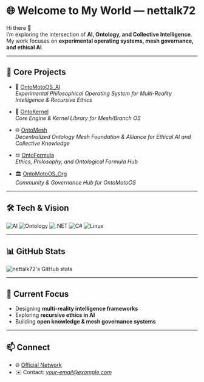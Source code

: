 # 🌐 Welcome to My World — nettalk72

Hi there 👋  
I’m exploring the intersection of **AI, Ontology, and Collective Intelligence**.  
My work focuses on **experimental operating systems, mesh governance, and ethical AI**.  

---

## 🚀 Core Projects
- 🔮 [OntoMotoOS_AI](https://github.com/nettalk72/OntoMotoOS_AI)  
  *Experimental Philosophical Operating System for Multi-Reality Intelligence & Recursive Ethics*

- 🧩 [OntoKernel](https://github.com/nettalk72/OntoKernel)  
  *Core Engine & Kernel Library for Mesh/Branch OS*

- 🌐 [OntoMesh](https://github.com/nettalk72/OntoMesh)  
  *Decentralized Ontology Mesh Foundation & Alliance for Ethical AI and Collective Knowledge*

- ⚖️ [OntoFormula](https://github.com/nettalk72/OntoFormula)  
  *Ethics, Philosophy, and Ontological Formula Hub*

- 🏛 [OntoMotoOS_Org](https://github.com/nettalk72/OntoMotoOS_Org)  
  *Community & Governance Hub for OntoMotoOS*

---

## 🛠 Tech & Vision
![AI](https://img.shields.io/badge/AI-Research-blueviolet)
![Ontology](https://img.shields.io/badge/Ontology-Mesh-blue)
![.NET](https://img.shields.io/badge/.NET-512BD4?style=flat&logo=dotnet&logoColor=white)
![C#](https://img.shields.io/badge/C%23-239120?style=flat&logo=csharp&logoColor=white)
![Linux](https://img.shields.io/badge/Linux-FCC624?style=flat&logo=linux&logoColor=black)

---

## 📊 GitHub Stats
![nettalk72's GitHub stats](https://github-readme-stats.vercel.app/api?username=nettalk72&show_icons=true&theme=tokyonight)  

---

## 🌱 Current Focus
- Designing **multi-reality intelligence frameworks**  
- Exploring **recursive ethics in AI**  
- Building **open knowledge & mesh governance systems**

---

## 📫 Connect
- 🌐 [Official Network](https://ontomesh.org/official-network.html)  
- ✉️ Contact: *your-email@example.com*  
